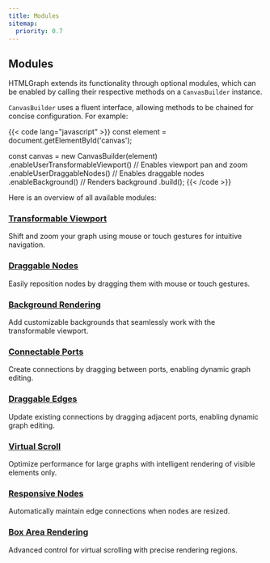```yaml
---
title: Modules
sitemap:
  priority: 0.7
---
```


## Modules

HTMLGraph extends its functionality through optional modules, which can be enabled by calling their respective methods on a `CanvasBuilder` instance.

`CanvasBuilder` uses a fluent interface, allowing methods to be chained for concise configuration. For example:

{{< code lang="javascript" >}}
const element = document.getElementById('canvas');

const canvas = new CanvasBuilder(element)
  .enableUserTransformableViewport() // Enables viewport pan and zoom
  .enableUserDraggableNodes() // Enables draggable nodes
  .enableBackground() // Renders background
  .build();
{{< /code >}}

Here is an overview of all available modules:

### [Transformable Viewport](/modules/transformable-viewport)
Shift and zoom your graph using mouse or touch gestures for intuitive navigation.

### [Draggable Nodes](/modules/draggable-nodes)
Easily reposition nodes by dragging them with mouse or touch gestures.

### [Background Rendering](/modules/background)
Add customizable backgrounds that seamlessly work with the transformable viewport.

### [Connectable Ports](/modules/connectable-ports)
Create connections by dragging between ports, enabling dynamic graph editing.

### [Draggable Edges](/modules/draggable-edges)
Update existing connections by dragging adjacent ports, enabling dynamic graph editing.

### [Virtual Scroll](/modules/virtual-scroll)
Optimize performance for large graphs with intelligent rendering of visible elements only.

### [Responsive Nodes](/modules/resize-reactive-nodes)
Automatically maintain edge connections when nodes are resized.

### [Box Area Rendering](/modules/box-area-rendering)
Advanced control for virtual scrolling with precise rendering regions.

